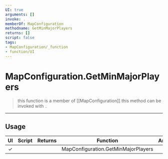```yaml
---
UI: true
arguments: []
invoke: .
memberOf: MapConfiguration
methodname: GetMinMajorPlayers
returns: []
script: false
tags:
- MapConfiguration/_function
- function/UI
---
```

# MapConfiguration.GetMinMajorPlayers
> this function is a member of [[MapConfiguration]]
> this method can be invoked with `.`
-----
## Usage
|  UI | Script | Returns | Function | Arguments |
|:---:|:------:|-------:|:--------:|:---------|
|✓| ||MapConfiguration.GetMinMajorPlayers||

